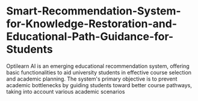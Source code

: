 # Smart-Recommendation-System-for-Knowledge-Restoration-and-Educational-Path-Guidance-for-Students
Optilearn AI is an emerging educational recommendation system, offering basic functionalities to aid university students in  effective course selection and academic planning. The system's  primary objective is to prevent academic bottlenecks by guiding  students toward better course pathways, taking into account  various academic scenarios
